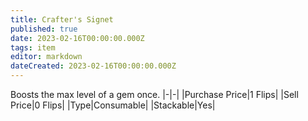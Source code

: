 ```yaml
---
title: Crafter's Signet
published: true
date: 2023-02-16T00:00:00.000Z
tags: item
editor: markdown
dateCreated: 2023-02-16T00:00:00.000Z
---
```


Boosts the max level of a gem once.
|-|-|
|Purchase Price|1 Flips|
|Sell Price|0 Flips|
|Type|Consumable|
|Stackable|Yes|

